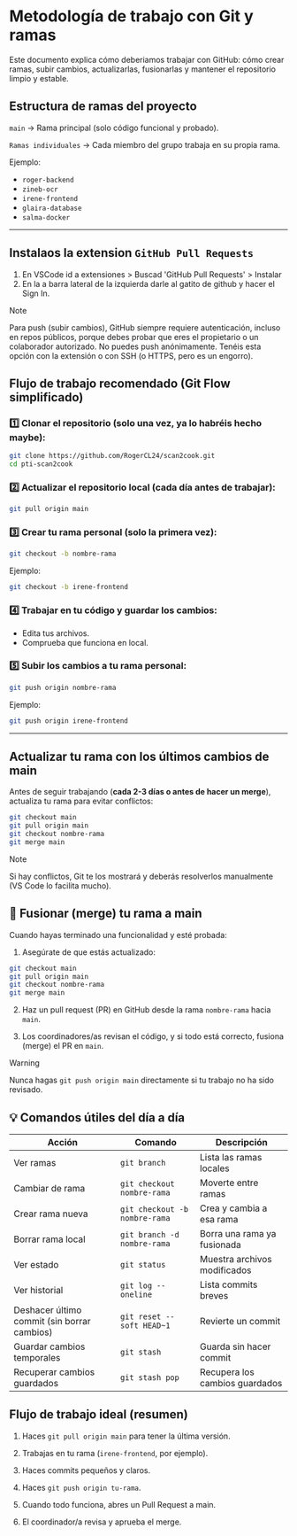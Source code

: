 # Metodología de trabajo con Git y ramas
Este documento explica cómo deberiamos trabajar con GitHub: cómo crear ramas, subir cambios, actualizarlas, fusionarlas y mantener el repositorio limpio y estable.

## Estructura de ramas del proyecto
``main`` → Rama principal (solo código funcional y probado).

``Ramas individuales`` → Cada miembro del grupo trabaja en su propia rama.


Ejemplo:

- ``roger-backend``
- ``zineb-ocr``
- ``irene-frontend``
- ``glaira-database``
- ``salma-docker``

---

## Instalaos la extension `GitHub Pull Requests` 
1. En VSCode id a extensiones > Buscad 'GitHub Pull Requests' > Instalar
2. En la a barra lateral de la izquierda darle al gatito de github y hacer el Sign In.

> [!NOTE]
> Para push (subir cambios), GitHub siempre requiere autenticación, incluso en repos públicos, porque debes probar que eres el propietario o un colaborador autorizado. No puedes push anónimamente. 
> Tenéis esta opción con la extensión o con SSH (o HTTPS, pero es un engorro).

## Flujo de trabajo recomendado (Git Flow simplificado)

### 1️⃣ Clonar el repositorio (solo una vez, ya lo habréis hecho maybe):
```bash
git clone https://github.com/RogerCL24/scan2cook.git
cd pti-scan2cook
```

### 2️⃣ Actualizar el repositorio local (cada día antes de trabajar):
```bash
git pull origin main
```

### 3️⃣ Crear tu rama personal (solo la primera vez):
```bash
git checkout -b nombre-rama 
```
Ejemplo:
```bash
git checkout -b irene-frontend
```

### 4️⃣ Trabajar en tu código y guardar los cambios:
- Edita tus archivos.
- Comprueba que funciona en local.

### 5️⃣ Subir los cambios a tu rama personal:
```bash
git push origin nombre-rama
```
Ejemplo:
```bash
git push origin irene-frontend
```
---
## Actualizar tu rama con los últimos cambios de main
Antes de seguir trabajando (**cada 2-3 días o antes de hacer un merge**), actualiza tu rama para evitar conflictos:

```bash
git checkout main
git pull origin main
git checkout nombre-rama
git merge main
```
> [!NOTE]
> Si hay conflictos, Git te los mostrará y deberás resolverlos manualmente (VS Code lo facilita mucho).

## 🤝 Fusionar (merge) tu rama a main
Cuando hayas terminado una funcionalidad y esté probada:
1. Asegúrate de que estás actualizado:
```bash
git checkout main
git pull origin main
git checkout nombre-rama
git merge main
```

2. Haz un pull request (PR) en GitHub desde la rama ``nombre-rama`` hacia ``main``.

3. Los coordinadores/as revisan el código, y si todo está correcto, fusiona (merge) el PR en ``main``.

> [!WARNING]
> Nunca hagas ``git push origin main`` directamente si tu trabajo no ha sido revisado.


## 💡 Comandos útiles del día a día
| Acción                                      | Comando                       | Descripción                    |
| ------------------------------------------- | ----------------------------- | ------------------------------ |
| Ver ramas                                   | `git branch`                  | Lista las ramas locales        |
| Cambiar de rama                             | `git checkout nombre-rama`    | Moverte entre ramas            |
| Crear rama nueva                            | `git checkout -b nombre-rama` | Crea y cambia a esa rama       |
| Borrar rama local                           | `git branch -d nombre-rama`   | Borra una rama ya fusionada    |
| Ver estado                                  | `git status`                  | Muestra archivos modificados   |
| Ver historial                               | `git log --oneline`           | Lista commits breves           |
| Deshacer último commit (sin borrar cambios) | `git reset --soft HEAD~1`     | Revierte un commit             |
| Guardar cambios temporales                  | `git stash`                   | Guarda sin hacer commit        |
| Recuperar cambios guardados                 | `git stash pop`               | Recupera los cambios guardados |


## Flujo de trabajo ideal (resumen)
1.  Haces ``git pull origin main`` para tener la última versión.

2. Trabajas en tu rama (``irene-frontend``, por ejemplo).

3. Haces commits pequeños y claros.

4. Haces ``git push origin tu-rama``.

5. Cuando todo funciona, abres un Pull Request a main.

6. El coordinador/a revisa y aprueba el merge.